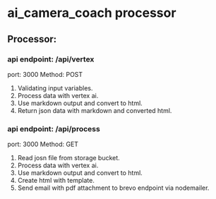 # ai_camera_coach processor

## Processor: ##
### api endpoint: /api/vertex ### 
port: 3000
Method: POST

1) Validating input variables.
2) Process data with vertex ai.
3) Use markdown output and convert to html.
4) Return json data with markdown and converted html.

### api endpoint: /api/process ### 
port: 3000
Method: GET

1) Read josn file from storage bucket.
2) Process data with vertex ai.
3) Use markdown output and convert to html.
4) Create html with template.
5) Send email with pdf attachment to brevo endpoint via nodemailer.
